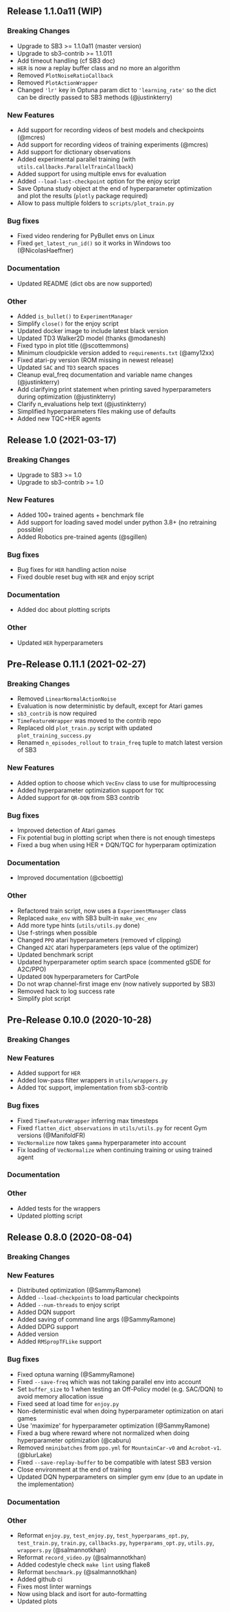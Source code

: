 ## Release 1.1.0a11 (WIP)

### Breaking Changes
- Upgrade to SB3 >= 1.1.0a11 (master version)
- Upgrade to sb3-contrib >= 1.1.011
- Add timeout handling (cf SB3 doc)
- `HER` is now a replay buffer class and no more an algorithm
- Removed `PlotNoiseRatioCallback`
- Removed `PlotActionWrapper`
- Changed `'lr'` key in Optuna param dict to `'learning_rate'` so the dict can be directly passed to SB3 methods (@justinkterry)

### New Features
- Add support for recording videos of best models and checkpoints (@mcres)
- Add support for recording videos of training experiments (@mcres)
- Add support for dictionary observations
- Added experimental parallel training (with `utils.callbacks.ParallelTrainCallback`)
- Added support for using multiple envs for evaluation
- Added `--load-last-checkpoint` option for the enjoy script
- Save Optuna study object at the end of hyperparameter optimization and plot the results (`plotly` package required)
- Allow to pass multiple folders to `scripts/plot_train.py`

### Bug fixes
- Fixed video rendering for PyBullet envs on Linux
- Fixed `get_latest_run_id()` so it works in Windows too (@NicolasHaeffner)

### Documentation
- Updated README (dict obs are now supported)

### Other
- Added `is_bullet()` to `ExperimentManager`
- Simplify `close()` for the enjoy script
- Updated docker image to include latest black version
- Updated TD3 Walker2D model (thanks @modanesh)
- Fixed typo in plot title (@scottemmons)
- Minimum cloudpickle version added to `requirements.txt` (@amy12xx)
- Fixed atari-py version (ROM missing in newest release)
- Updated `SAC` and `TD3` search spaces
- Cleanup eval_freq documentation and variable name changes (@justinkterry)
- Add clarifying print statement when printing saved hyperparameters during optimization (@justinkterry)
- Clarify n_evaluations help text (@justinkterry)
- Simplified hyperparameters files making use of defaults
- Added new TQC+HER agents

## Release 1.0 (2021-03-17)

### Breaking Changes
- Upgrade to SB3 >= 1.0
- Upgrade to sb3-contrib >= 1.0

### New Features
- Added 100+ trained agents + benchmark file
- Add support for loading saved model under python 3.8+ (no retraining possible)
- Added Robotics pre-trained agents (@sgillen)

### Bug fixes
- Bug fixes for `HER` handling action noise
- Fixed double reset bug with `HER` and enjoy script

### Documentation
- Added doc about plotting scripts

### Other
- Updated `HER` hyperparameters

## Pre-Release 0.11.1 (2021-02-27)

### Breaking Changes
- Removed `LinearNormalActionNoise`
- Evaluation is now deterministic by default, except for Atari games
- `sb3_contrib` is now required
- `TimeFeatureWrapper` was moved to the contrib repo
- Replaced old `plot_train.py` script with updated `plot_training_success.py`
- Renamed ``n_episodes_rollout`` to ``train_freq`` tuple to match latest version of SB3

### New Features
- Added option to choose which `VecEnv` class to use for multiprocessing
- Added hyperparameter optimization support for `TQC`
- Added support for `QR-DQN` from SB3 contrib

### Bug fixes
- Improved detection of Atari games
- Fix potential bug in plotting script when there is not enough timesteps
- Fixed a bug when using HER + DQN/TQC for hyperparam optimization

### Documentation
- Improved documentation (@cboettig)

### Other
- Refactored train script, now uses a `ExperimentManager` class
- Replaced `make_env` with SB3 built-in `make_vec_env`
- Add more type hints (`utils/utils.py` done)
- Use f-strings when possible
- Changed `PPO` atari hyperparameters (removed vf clipping)
- Changed `A2C` atari hyperparameters (eps value of the optimizer)
- Updated benchmark script
- Updated hyperparameter optim search space (commented gSDE for A2C/PPO)
- Updated `DQN` hyperparameters for CartPole
- Do not wrap channel-first image env (now natively supported by SB3)
- Removed hack to log success rate
- Simplify plot script

## Pre-Release 0.10.0 (2020-10-28)

### Breaking Changes

### New Features
- Added support for `HER`
- Added low-pass filter wrappers in `utils/wrappers.py`
- Added `TQC` support, implementation from sb3-contrib

### Bug fixes
- Fixed `TimeFeatureWrapper` inferring max timesteps
- Fixed ``flatten_dict_observations`` in `utils/utils.py` for recent Gym versions (@ManifoldFR)
- `VecNormalize` now takes `gamma` hyperparameter into account
- Fix loading of `VecNormalize` when continuing training or using trained agent

### Documentation

### Other
- Added tests for the wrappers
- Updated plotting script


## Release 0.8.0 (2020-08-04)

### Breaking Changes

### New Features
- Distributed optimization (@SammyRamone)
- Added ``--load-checkpoints`` to load particular checkpoints
- Added ``--num-threads`` to enjoy script
- Added DQN support
- Added saving of command line args (@SammyRamone)
- Added DDPG support
- Added version
- Added ``RMSpropTFLike`` support

### Bug fixes
- Fixed optuna warning (@SammyRamone)
- Fixed `--save-freq` which was not taking parallel env into account
- Set `buffer_size` to 1 when testing an Off-Policy model (e.g. SAC/DQN) to avoid memory allocation issue
- Fixed seed at load time for `enjoy.py`
- Non-deterministic eval when doing hyperparameter optimization on atari games
- Use 'maximize' for hyperparameter optimization (@SammyRamone)
- Fixed a bug where reward where not normalized when doing hyperparameter optimization (@caburu)
- Removed `nminibatches` from `ppo.yml` for `MountainCar-v0` and `Acrobot-v1`. (@blurLake)
- Fixed `--save-replay-buffer` to be compatible with latest SB3 version
- Close environment at the end of training
- Updated DQN hyperparameters on simpler gym env (due to an update in the implementation)

### Documentation

### Other
- Reformat `enjoy.py`, `test_enjoy.py`, `test_hyperparams_opt.py`, `test_train.py`, `train.py`, `callbacks.py`, `hyperparams_opt.py`, `utils.py`, `wrappers.py` (@salmannotkhan)
- Reformat `record_video.py` (@salmannotkhan)
- Added codestyle check `make lint` using flake8
- Reformat `benchmark.py` (@salmannotkhan)
- Added github ci
- Fixes most linter warnings
- Now using black and isort for auto-formatting
- Updated plots

